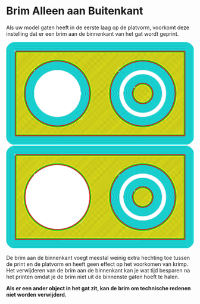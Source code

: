 Brim Alleen aan Buitenkant
====
Als uw model gaten heeft in de eerste laag op de platvorm, voorkomt deze instelling dat er een brim aan de binnenkant van het gat wordt geprint.

<!--screenshot {
"image_path": "brim_outside_only_original.png",
"modellen": [{"script": "holes_in_panel.scad"}],
"camera_positie": [0, 0, 180],
"instellingen": {
    "adhesion_type": "brim",
    "brim_line_count": 10,
    "brim_outside_only": false
},
"laag": 1,
"kleuren": 32
}-->
<!--screenshot {
"image_path": "brim_outside_only_enabled.png",
"modellen": [{"script": "holes_in_panel.scad"}],
"camera_positie": [0, 0, 180],
"instellingen": {
    "adhesion_type": "brim",
    "brim_line_count": 10,
    "brim_outside_only": true
},
"laag": 1,
"kleuren": 32
}-->
![Brim overal geprint.](../../../articles/images/brim_outside_only_original.png)
![Alleen brim buiten](../../../articles/images/brim_outside_only_enabled.png)

De brim aan de binnenkant voegt meestal weinig extra hechting toe tussen de print en de platvorm en heeft geen effect op het voorkomen van krimp. Het verwijderen van de brim aan de binnenkant kan je wat tijd besparen na het printen omdat je de brim niet uit de binnenste gaten hoeft te halen.

**Als er een ander object in het gat zit, kan de brim om technische redenen niet worden verwijderd.**